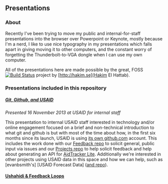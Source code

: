 ## Presentations

### About

Recently I've been trying to move my public and internal-for-staff presentations into the browser over Powerpoint or Keynote, mostly because I'm a nerd, I like to use nice typography in my presentations which falls apart in giving moving it to other computers, and the constant worry of forgetting the Thunderbolt-to-VGA dongle when I can use my own computer.

All of the presentations here are made possible by the great, FOSS [![Build Status](https://travis-ci.org/hakimel/reveal.js.png?branch=master)](https://travis-ci.org/hakimel/reveal.js) project by [http://hakim.se](Hakim El Hattab).


### Presentations included in this repository

##### [Git, Github, and USAID](http://rrbaker.github.io/presentations/20131216-usaid-git)

_Presented 16 November 2013 at USAID for internal staff_

This presentation to internal USAID staff interested in technology and/or online engagement focused on a brief and non-technical introduction to what git and github is but with most of the time about how, in the first six months since its launch, USAID is using [its own github.com](http://github.com/usaid) account. This includes the work done with our [Feedback repo](http://github.com/usaid/feedback) to solicit general, public input via issues and our [Projects repo](http://github.com/usaid/projects) to help solicit feedback and help about generating an API for [AidTracker Lite](http://map.usaid.gov). Additionally we're interested in other projects using USAID data in this space and how we can help, such as [evanbsmith's] [USAID Forecast Data] ([and repo]()).

#### [Ushahidi & Feedback Loops](http://rrbaker.github.io/presentations/20131218-whitehouse-feedback-loops)

